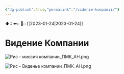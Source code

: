 ```yaml
---
{"dg-publish":true,"permalink":"/videnie-kompanii/"}
---
```



⬆::
⬅::
📅:: [[2023-01-24\|2023-01-24]]

# Видение Компании

![Рис - миссия компании_ПМК_АН.png](/img/user/%D0%A0%D0%B8%D1%81%20-%20%D0%BC%D0%B8%D1%81%D1%81%D0%B8%D1%8F%20%D0%BA%D0%BE%D0%BC%D0%BF%D0%B0%D0%BD%D0%B8%D0%B8_%D0%9F%D0%9C%D0%9A_%D0%90%D0%9D.png)

![Рис - Виденье компании_ПМК_АН.png](/img/user/%D0%A0%D0%B8%D1%81%20-%20%D0%92%D0%B8%D0%B4%D0%B5%D0%BD%D1%8C%D0%B5%20%D0%BA%D0%BE%D0%BC%D0%BF%D0%B0%D0%BD%D0%B8%D0%B8_%D0%9F%D0%9C%D0%9A_%D0%90%D0%9D.png)


